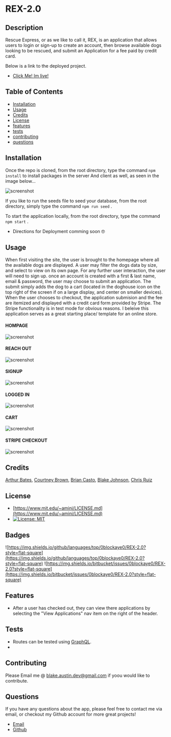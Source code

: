 
  # REX-2.0

  ## Description 

  Rescue Express, or as we like to call it, REX, is an application that allows users to login or sign-up to create an account, then browse available dogs looking to    be rescued, and submit an Application for a fee paid by credit card.

  Below is a link to the deployed project.
  
  * [Click Me! Im live!](https://rex2-0.herokuapp.com/)

  ## Table of Contents

  * [Installation](#installation)
  * [Usage](#usage)
  * [Credits](#credits)
  * [License](#license)
  * [features](#features)
  * [tests](#tests)
  * [contributing](#contributing)
  * [questions](#questions)
  

  ## Installation

  Once the repo is cloned, from the root directory, type the command `npm install` to install packages in the server And client as well, as seen in the image         below...
  
  ![screenshot](/assets/images/Rex-screenshot-packageJSON.png)

  If you like to run the seeds file to seed your database, from the root directory, simply type the command `npm run seed` .

  To start the application locally,  from the root directory, type the command `npm start` .

  * Directions for Deployment comming soon 🤓

  ## Usage

  When first visiting the site, the user is brought to the homepage where all the available dogs are displayed. A user may filter the dogs data by size, and select to view on its own page. For any further user interaction, the user will need to sign up. once an account is created with a first & last name, email & password, the user may choose to submit an application. The submit simply adds the dog to a cart (located in the doghouse icon on the top right of the screen if on a large display, and center on smaller devices). When the user chooses to checkout, the application submision and the fee are itemized and displayed with a credit card form provided by Stripe. The Stripe functionality is in test mode for obvious reasons. I beleive this application serves as a great starting place/ template for an online store.

#### HOMPAGE
![screenshot](/assets/images/REX-screenshot-1.png)

#### REACH OUT
![screenshot](/assets/images/REX-screenshot-2.png)

#### SIGNUP
![screenshot](/assets/images/REX-screenshot-3.png)

#### LOGGED IN
![screenshot](/assets/images/REX-screenshot-4.png)

#### CART
![screenshot](/assets/images/REX-screenshot-5.png)

#### STRIPE CHECKOUT
![screenshot](/assets/images/REX-screenshot-6.png)


  ## Credits

  [Arthur Bates](https://github.com/artbat6), [Courtney Brown](https://github.com/courtlb), [Brian Casto](https://github.com/funkcake), [Blake Johnson](https://github.com/funkcake), [Chris Ruiz](https://github.com/Chrispruiz)


  ## License

  * [https://www.mit.edu/~amini/LICENSE.md](https://www.mit.edu/~amini/LICENSE.md)
  * [![License: MIT](https://img.shields.io/badge/License-MIT-yellow.svg)](https://opensource.org/licenses/MIT)

  ## Badges
  
  ![https://img.shields.io/github/languages/top/0blockaye0/REX-2.0?style=flat-square](https://img.shields.io/github/languages/top/0blockaye0/REX-2.0?style=flat-square) 
  ![https://img.shields.io/bitbucket/issues/0blockaye0/REX-2.0?style=flat-square](https://img.shields.io/bitbucket/issues/0blockaye0/REX-2.0?style=flat-square) 

  ## Features

 - After a user has checked out, they can view there applications by selecting the "View Applications" nav item on the right of the header.


  ## Tests

   - Routes can be tested using [GraphQL](https://graphql.org/).
   - 

  ## Contributing

  Please Email me @ blake.austin.dev@gmail.com if yoou would like to contribute.


  ## Questions

  If you have any questions about the app, 
  please feel free to contact me via email, 
  or checkout my Github account for more 
  great projects! 

  * [Email](mailto:blake.austin.dev@gmail.com)
  * [Github](https://github.com/0blockaye0)




